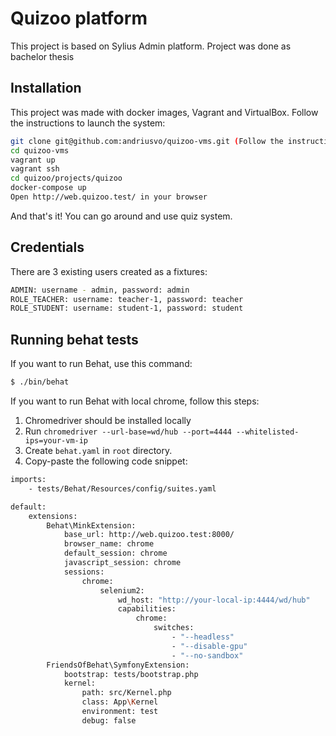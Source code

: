 Quizoo platform
==============

This project is based on Sylius Admin platform. Project was done as bachelor thesis

Installation
------------

This project was made with docker images, Vagrant and VirtualBox. Follow the instructions to launch the system:

```bash
git clone git@github.com:andriusvo/quizoo-vms.git (Follow the instructions in VMS)
cd quizoo-vms
vagrant up
vagrant ssh
cd quizoo/projects/quizoo
docker-compose up
Open http://web.quizoo.test/ in your browser
```

And that's it! You can go around and use quiz system.

Credentials
-------------------
There are 3 existing users created as a fixtures:

```bash
ADMIN: username - admin, password: admin
ROLE_TEACHER: username: teacher-1, password: teacher
ROLE_STUDENT: username: student-1, password: student
```

Running behat tests
-------------------

If you want to run Behat, use this command:

```bash
$ ./bin/behat
```

If you want to run Behat with local chrome, follow this steps:

1. Chromedriver should be installed locally
2. Run ``chromedriver --url-base=wd/hub --port=4444 --whitelisted-ips=your-vm-ip``
3. Create ``behat.yaml`` in ``root`` directory.
4. Copy-paste the following code snippet:
```bash
imports:
    - tests/Behat/Resources/config/suites.yaml

default:
    extensions:
        Behat\MinkExtension:
            base_url: http://web.quizoo.test:8000/
            browser_name: chrome
            default_session: chrome
            javascript_session: chrome
            sessions:
                chrome:
                    selenium2:
                        wd_host: "http://your-local-ip:4444/wd/hub"
                        capabilities:
                            chrome:
                                switches:
                                    - "--headless"
                                    - "--disable-gpu"
                                    - "--no-sandbox"
        FriendsOfBehat\SymfonyExtension:
            bootstrap: tests/bootstrap.php
            kernel:
                path: src/Kernel.php
                class: App\Kernel
                environment: test
                debug: false
```
